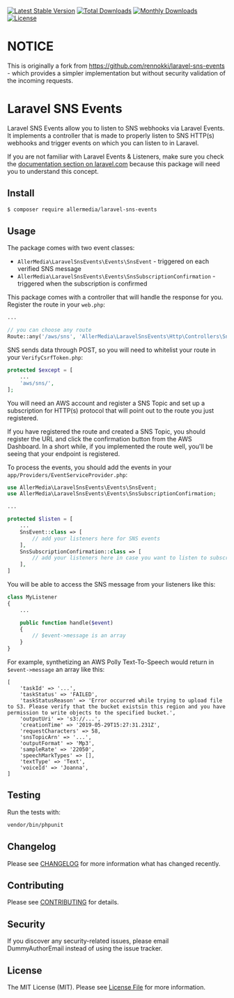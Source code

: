 [![Latest Stable Version](https://poser.pugx.org/allermedia/laravel-sns-events/v/stable)](https://packagist.org/packages/allermedia/laravel-sns-events)
[![Total Downloads](https://poser.pugx.org/allermedia/laravel-sns-events/downloads)](https://packagist.org/packages/allermedia/laravel-sns-events)
[![Monthly Downloads](https://poser.pugx.org/allermedia/laravel-sns-events/d/monthly)](https://packagist.org/packages/allermedia/laravel-sns-events)
[![License](https://poser.pugx.org/allermedia/laravel-sns-events/license)](https://packagist.org/packages/allerMedia/laravel-sns-events)

# NOTICE
This is originally a fork from https://github.com/rennokki/laravel-sns-events - which provides a simpler implementation but without security validation of the incoming requests.

# Laravel SNS Events
Laravel SNS Events allow you to listen to SNS webhooks via Laravel Events. It implements a controller that is made to properly listen to SNS HTTP(s) webhooks and trigger events on which you can listen to in Laravel.

If you are not familiar with Laravel Events & Listeners, make sure you check the [documentation section on laravel.com](https://laravel.com/docs/5.8/events) because this package will need you to understand this concept.

## Install
```bash
$ composer require allermedia/laravel-sns-events
```

## Usage
The package comes with two event classes:
* `AllerMedia\LaravelSnsEvents\Events\SnsEvent` - triggered on each verified SNS message
* `AllerMedia\LaravelSnsEvents\Events\SnsSubscriptionConfirmation` - triggered when the subscription is confirmed

This package comes with a controller that will handle the response for you. Register the route in your `web.php`:
```php
...

// you can choose any route
Route::any('/aws/sns', 'AllerMedia\LaravelSnsEvents\Http\Controllers\SnsController@handle');
```

SNS sends data through POST, so you will need to whitelist your route in your `VerifyCsrfToken.php`:
```php
protected $except = [
    ...
    'aws/sns/',
];
```

You will need an AWS account and register a SNS Topic and set up a subscription for HTTP(s) protocol that will point out to the route you just registered.

If you have registered the route and created a SNS Topic, you should register the URL and click the confirmation button from the AWS Dashboard. In a short while, if you implemented the route well, you'll be seeing that your endpoint is registered.

To process the events, you should add the events in your `app/Providers/EventServiceProvider.php`:
```php
use AllerMedia\LaravelSnsEvents\Events\SnsEvent;
use AllerMedia\LaravelSnsEvents\Events\SnsSubscriptionConfirmation;

...

protected $listen = [
    ...
    SnsEvent::class => [
        // add your listeners here for SNS events
    ],
    SnsSubscriptionConfirmation::class => [
        // add your listeners here in case you want to listen to subscription confirmation
    ],
]
```

You will be able to access the SNS message from your listeners like this:
```php
class MyListener
{
    ...

    public function handle($event)
    {
        // $event->message is an array
    }
}
```

For example, synthetizing an AWS Polly Text-To-Speech would return in `$event->message` an array like this:
```
[
    'taskId' => '...',
    'taskStatus' => 'FAILED',
    'taskStatusReason' => 'Error occurred while trying to upload file to S3. Please verify that the bucket existsin this region and you have permission to write objects to the specified bucket.',
    'outputUri' => 's3://...',
    'creationTime' => '2019-05-29T15:27:31.231Z',
    'requestCharacters' => 58,
    'snsTopicArn' => '...',
    'outputFormat' => 'Mp3',
    'sampleRate' => '22050',
    'speechMarkTypes' => [],
    'textType' => 'Text',
    'voiceId' => 'Joanna',
]
```

## Testing
Run the tests with:

``` bash
vendor/bin/phpunit
```

## Changelog
Please see [CHANGELOG](CHANGELOG.md) for more information what has changed recently.

## Contributing
Please see [CONTRIBUTING](CONTRIBUTING.md) for details.

## Security
If you discover any security-related issues, please email DummyAuthorEmail instead of using the issue tracker.

## License
The MIT License (MIT). Please see [License File](/LICENSE.md) for more information.
